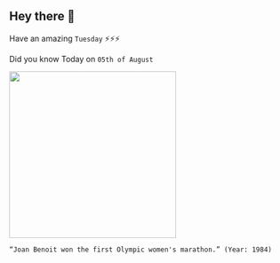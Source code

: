 ## Hey there 👋
Have an amazing `Tuesday` ⚡⚡⚡

Did you know Today on `05th of August`
 
 [<img src="https://bloximages.chicago2.vip.townnews.com/napavalleyregister.com/content/tncms/assets/v3/editorial/f/55/f55e9797-9de3-5888-a0c4-0e41b84efd23/5a9c8d72d1ed0.image.jpg?resize=1200%2C1044" width="300" />](https://en.wikipedia.org/wiki/Joan_Benoit) 
 ```
“Joan Benoit won the first Olympic women's marathon.” (Year: 1984)
```
